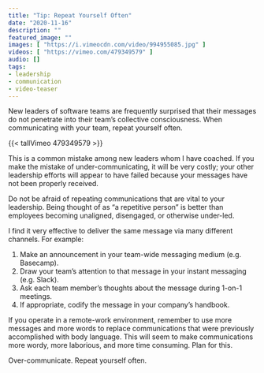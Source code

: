 ```yaml
---
title: "Tip: Repeat Yourself Often"
date: "2020-11-16"
description: ""
featured_image: ""
images: [ "https://i.vimeocdn.com/video/994955085.jpg" ]
videos: [ "https://vimeo.com/479349579" ]
audio: []
tags:
- leadership
- communication
- video-teaser
---
```



New leaders of software teams are frequently surprised that their messages do
not penetrate into their team’s collective consciousness. When communicating
with your team, repeat yourself often.

<!--more-->


{{< tallVimeo 479349579 >}}

This is a common mistake among new leaders whom I have coached. If you make the
mistake of under-communicating, it will be very costly; your other leadership
efforts will appear to have failed because your messages have not been properly
received.

Do not be afraid of repeating communications that are vital to your leadership.
Being thought of as “a repetitive person” is better than employees becoming
unaligned, disengaged, or otherwise under-led.

I find it very effective to deliver the same message via many different
channels. For example:

1. Make an announcement in your team-wide messaging medium (e.g. Basecamp).
2. Draw your team’s attention to that message in your instant messaging (e.g.
   Slack).
3. Ask each team member’s thoughts about the message during 1-on-1 meetings.
4. If appropriate, codify the message in your company’s handbook.

If you operate in a remote-work environment, remember to use more messages and
more words to replace communications that were previously accomplished with
body language. This will seem to make communications more wordy, more
laborious, and more time consuming. Plan for this.

Over-communicate. Repeat yourself often.
